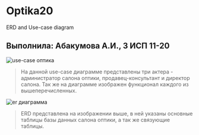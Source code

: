 # Optika20
ERD and Use-case diagram

## Выполнила: Абакумова А.И., 3 ИСП 11-20

![use-case оптика](https://github.com/abakumovaa/Optika20/assets/99207233/0437261b-7315-4b16-8d59-5bce5b0c0631)

> На данной use-case диаграмме представлены три актера - администратор салона оптики, продавец-консультант и директор салона. Так же на диаграмме изображен функционал каждого из вышеперечисленных.

![er диаграмма](https://github.com/abakumovaa/Optika20/assets/99207233/2ef25aa9-6998-4784-b754-1a5cba06df50)

> ERD представлена на изображении выше, в ней указаны основные таблицы базы данных салона оптики, а так же связующие таблицы.
